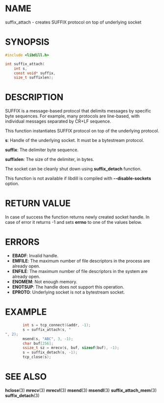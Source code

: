 # NAME

 suffix_attach - creates SUFFIX protocol on top of underlying socket

# SYNOPSIS

```c
#include <libdill.h>

int suffix_attach(
    int s,
    const void* suffix,
    size_t suffixlen);
```

# DESCRIPTION

 SUFFIX is a message-based protocol that delimits messages by specific byte sequences. For example, many protocols are line-based, with individual messages separated by CR+LF sequence.

 This function instantiates SUFFIX protocol on top of the underlying protocol.

 **s**: Handle of the underlying socket. It must be a bytestream protocol.

 **suffix**: The delimiter byte sequence.

 **suffixlen**: The size of the delimiter, in bytes.

 The socket can be cleanly shut down using **suffix_detach** function.

 This function is not available if libdill is compiled with **--disable-sockets** option.

# RETURN VALUE

 In case of success the function returns newly created socket handle. In case of error it returns -1 and sets **errno** to one of the values below.

# ERRORS

* **EBADF**: Invalid handle.
* **EMFILE**: The maximum number of file descriptors in the process are already open.
* **ENFILE**: The maximum number of file descriptors in the system are already open.
* **ENOMEM**: Not enough memory.
* **ENOTSUP**: The handle does not support this operation.
* **EPROTO**: Underlying socket is not a bytestream socket.

# EXAMPLE

```c
        int s = tcp_connect(&addr, -1);
        s = suffix_attach(s, "
", 2);
        msend(s, "ABC", 3, -1);
        char buf[256];
        ssize_t sz = mrecv(s, buf, sizeof(buf), -1);
        s = suffix_detach(s, -1);
        tcp_close(s);
```

# SEE ALSO

 **hclose**(3) **mrecv**(3) **mrecvl**(3) **msend**(3) **msendl**(3) **suffix_attach_mem**(3) **suffix_detach**(3) 

